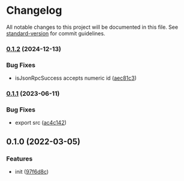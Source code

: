 # Changelog

All notable changes to this project will be documented in this file. See [standard-version](https://github.com/conventional-changelog/standard-version) for commit guidelines.

### [0.1.2](https://github.com/BlackGlory/json-rpc-types/compare/v0.1.1...v0.1.2) (2024-12-13)


### Bug Fixes

* isJsonRpcSuccess accepts numeric id ([aec81c3](https://github.com/BlackGlory/json-rpc-types/commit/aec81c3f24b41b760a1daa3e04b551406a371245))

### [0.1.1](https://github.com/BlackGlory/json-rpc-types/compare/v0.1.0...v0.1.1) (2023-06-11)


### Bug Fixes

* export src ([ac4c142](https://github.com/BlackGlory/json-rpc-types/commit/ac4c142a2cfb667b56e5d88bb2cc5d279b06e25d))

## 0.1.0 (2022-03-05)


### Features

* init ([97f6d8c](https://github.com/BlackGlory/json-rpc-types/commit/97f6d8cbef69afeba4ba4aa8c15526c4d33b7eff))
